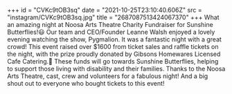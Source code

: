 +++
id = "CVKc9tOB3sq"
date = "2021-10-25T23:10:40.606Z"
src = "instagram/CVKc9tOB3sq.jpg"
title = "2687087513424067370"
+++
What an amazing night at Noosa Arts Theatre Charity Fundraiser for Sunshine Butterflies!😃 Our team and CEO/Founder Leanne Walsh enjoyed a lovely evening watching the show, Pygmalion. It was a fantastic night with a great crowd! This event raised over $1600 from ticket sales and raffle tickets on the night, with the prize proudly donated by Gibsons Homewares Licensed Cafe Catering.👏 These funds will go towards Sunshine Butterflies, helping to support those living with disability and their families. Thanks to the Noosa Arts Theatre, cast, crew and volunteers for a fabulous night! And a big shout out to everyone who bought tickets to this event!